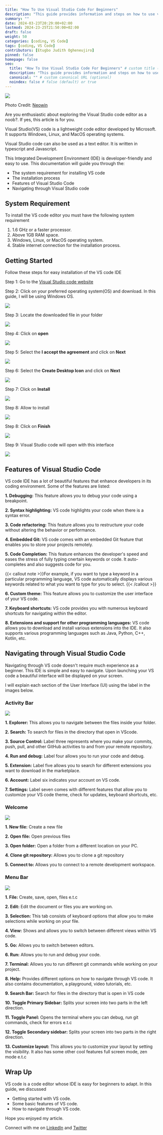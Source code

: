 ```yaml
---
title: "How To Use Visual Studio Code For Beginners"
description: "This guide provides information and steps on how to use visual studio code for beginners, its features and navigating through it"
summary: ""
date: 2024-03-23T20:29:00+02:00
lastmod: 2024-23-25T21:50:00+02:00
draft: false
weight: 50
categories: [coding, VS Code]
tags: [coding, VS Code]
contributors: [Etugbo Judith Ogheneujiro]
pinned: false
homepage: false
seo:
  title: "How To Use Visual Studio Code For Beginners" # custom title (optional)
  description: "This guide provides information and steps on how to use visual studio code for beginners, its features and navigating through Visual Studio Code" # custom description (recommended)
  canonical: "" # custom canonical URL (optional)
  noindex: false # false (default) or true
---
```




<img src = "https://github.com/Nickyshe/TWMP-Image/blob/main/1561145011_visualstudio2_story.jpg?raw=true">

Photo Credit: [Neowin](https://www.neowin.net/news/microsoft-releases-developer-news-extension-for-visual-studio-after-complaints-from-users/)

Are you enthusiastic about exploring the Visual Studio code editor as a noob?. If yes, this article is for you.

Visual Studio(VS) code is a lightweight code editor developed by Microsoft. It supports Windows, Linux, and MacOS operating systems.

Visual Studio code can also be used as a text editor. It is written in typescript and Javascript.

This Integrated Development Environment (IDE) is developer-friendly and easy to use. This documentation will guide you through the:

- The system requirement for installing VS code
- The installation process
- Features of Visual Studio Code
- Navigating through Visual Studio code

## System Requirement
To install the VS code editor you must have the following system requirement

1. 1.6 GHz or a faster processor.
2. Above 1GB RAM space.
3. Windows, Linux, or MacOS operating system.
4. Stable internet connection for the installation process.

## Getting Started
Follow these steps for easy installation of the VS code IDE

Step 1: Go to the [Visual Studio code website](https://code.visualstudio.com/download)

Step 2: Click on your preferred operating system(OS) and download. In this guide, I will be using Windows OS.


<img src ="https://raw.githubusercontent.com/Nickyshe/TWMP-Image/359f1fcc0c4a8daaac05ad183f1704f123a17286/Screenshot%20(453).png">

Step 3: Locate the downloaded file in your folder


<img src ="https://github.com/Nickyshe/TWMP-Image/blob/main/Screenshot%20(455).png?raw=true">

Step 4: Click on **open**


<img src = "https://raw.githubusercontent.com/Nickyshe/TWMP-Image/4ace41c54ba65029ffd6e5a46de425803c4c43d4/Screenshot%20(456).png">


Step 5: Select the **I accept the agreement** and click on **Next**


<img src ="https://github.com/Nickyshe/TWMP-Image/blob/main/Screenshot%20(457)%20(1).png?raw=true">


Step 6: Select the **Create Desktop Icon** and click on **Next**


<img src ="https://github.com/Nickyshe/TWMP-Image/blob/main/Screenshot%20(458)%20(1).png?raw=true">

Step 7: Click on **Install**


<img src ="https://raw.githubusercontent.com/Nickyshe/TWMP-Image/3885ad2b1d94fe68162184ce1af8436808b558e3/annotely_image%20(5).png">

Step 8: Allow to install


<img src ="https://raw.githubusercontent.com/Nickyshe/TWMP-Image/b077fa405a7d78ac1b5d42ac3c641489e2d6725b/annotely_image%20(8).png">

Step 8: Click on **Finish**


<img src = "https://github.com/Nickyshe/TWMP-Image/blob/main/annotely_image%20(7).png?raw=true">

Step 9: Visual Studio code will open with this interface


<img src = "https://raw.githubusercontent.com/Nickyshe/TWMP-Image/185cfe12077efe66c9e35bfd649a2c99c50412d0/Screenshot%20(463).png">

## Features of Visual Studio Code
VS code IDE has a lot of beautiful features that enhance developers in its coding environment. Some of the features are listed:


**1. Debugging:** This feature allows you to debug your code using a breakpoint.

**2. Syntax highlighting:** VS code highlights your code when there is a syntax error.

**3. Code refactoring:** This feature allows you to restructure your code without altering the behavior or performance. 

**4. Embedded Git:** VS code comes with an embedded Git feature that enables you to store your projects remotely.

**5. Code Completion:** This feature enhances the developer's speed and eases the stress of fully typing cnertain keywords or code. It auto-completes and also suggests code for you. 

{{< callout note >}}For example, if you want to type a keyword in a particular programming language, VS code automatically displays various keywords related to what you want to type for you to select. {{< /callout >}}




**6. Custom theme:** This feature allows you to customize the user interface of your VS code.

**7. Keyboard shortcuts:** VS code provides you with numerous keyboard shortcuts for navigating within the editor.

**8. Extensions and support for other programming languages:** VS code allows you to download and install various extensions into the IDE. It also supports various programming languages such as Java, Python, C++, Kotlin, etc.


## Navigating through Visual Studio Code

Navigating through VS code doesn't require much experience as a beginner. This IDE is simple and easy to navigate. Upon launching your VS code a beautiful interface will be displayed on your screen.

I will explain each section of the User Interface (UI) using the label in the images below.

### **Activity Bar**

<img src= "https://github.com/Nickyshe/TWMP-Image/blob/main/annotely_image.png?raw=true">


**1. Explorer:** This allows you to navigate between the files inside your folder.

**2. Search:** To search for files in the directory that open in VScode.

**3. Source Control:** Label three represents where you make your commits, push, pull, and other GitHub activities to and from your remote repository.

**4. Run and debug:** Label four allows you to run your code and debug.

**5. Extension:** Label five allows you to search for different extensions you want to download in the marketplace.

**6. Account:** Label six indicates your account on VS code.

**7. Settings:** Label seven comes with different features that allow you to customize your VS code theme, check for updates, keyboard shortcuts, etc.


### **Welcome**


<img src = "https://github.com/Nickyshe/TWMP-Image/blob/main/annotely_image%20(1).png?raw=true">

**1. New file:** Create a new file

**2. Open file:** Open previous files

**3. Open folder:** Open a folder from a different location on your PC.

**4. Clone git repository:** Allows you to clone a git repository

**5. Connect to:** Allows you to connect to a remote development workspace.

### **Menu Bar**

<img src = "https://github.com/Nickyshe/TWMP-Image/blob/main/annotely_image%20(2).png?raw=true">

**1. File:** Create, save, open, files e.t.c

**2. Edit:** Edit the document or files you are working on.

**3. Selection:** This tab consists of keyboard options that allow you to make selections while working on your file.

**4. View:** Shows and allows you to switch between different views within VS code.

**5. Go:** Allows you to switch between editors.

**6. Run:** Allows you to run and debug your code.

**7. Terminal:** Allows you to run different git commands while working on your project.

**8. Help:** Provides different options on how to navigate through VS code. It also contains documentation, a playground, video tutorials, etc.

**9. Search Bar:** Search for files in the directory that is open in VS code

**10. Toggle Primary Sidebar:** Splits your screen into two parts in the left direction.

**11. Toggle Panel:** Opens the terminal where you can debug, run git commands, check for errors e.t.c

**12. Toggle Secondary sidebar:** Splits your screen into two parts in the right direction.


**13. Customize layout:** This allows you to customize your layout by setting the visibility. It also has some other cool features full screen mode, zen mode e.t.c

## Wrap Up

VS code is a code editor whose IDE is easy for beginners to adapt. In this guide, we discussed

- Getting started with VS code.
- Some basic features of VS code.
- How to navigate through VS code.

Hope you enjoyed my article.

Connect with me on [Linkedln](https://www.linkedin.com/in/etugbo-judith-984545236) and [Twitter](https://x.com/judith_etugbo?t=eqQWuj8uDTQMtF5L1UPOVA&s=09)